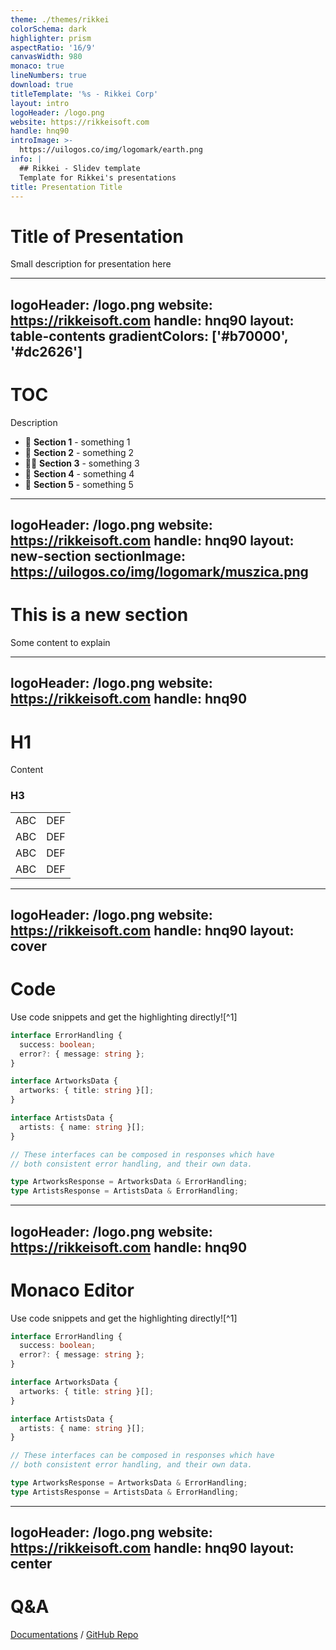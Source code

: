 ```yaml
---
theme: ./themes/rikkei
colorSchema: dark
highlighter: prism
aspectRatio: '16/9'
canvasWidth: 980
monaco: true
lineNumbers: true
download: true
titleTemplate: '%s - Rikkei Corp'
layout: intro
logoHeader: /logo.png
website: https://rikkeisoft.com
handle: hnq90
introImage: >-
  https://uilogos.co/img/logomark/earth.png
info: |
  ## Rikkei - Slidev template
  Template for Rikkei's presentations
title: Presentation Title
---
```


# Title of Presentation

Small description for presentation here

<!--
Write notes here
-->

---
logoHeader: /logo.png
website: https://rikkeisoft.com
handle: hnq90
layout: table-contents
gradientColors: ['#b70000', '#dc2626']
---

# TOC

Description

- 📝 **Section 1** - something 1
- 🎨 **Section 2** - something 2
- 🧑‍💻 **Section 3** - something 3
- 🤹 **Section 4** - something 4
- 🎥 **Section 5** - something 5

---
logoHeader: /logo.png
website: https://rikkeisoft.com
handle: hnq90
layout: new-section
sectionImage: https://uilogos.co/img/logomark/muszica.png
---

# This is a new section

Some content to explain

---
logoHeader: /logo.png
website: https://rikkeisoft.com
handle: hnq90
---

# H1

Content

### H3

|     |     |
| --- | --- |
| ABC | DEF |
| ABC | DEF |
| ABC | DEF |
| ABC | DEF |

---
logoHeader: /logo.png
website: https://rikkeisoft.com
handle: hnq90
layout: cover
---

# Code

Use code snippets and get the highlighting directly![^1]

```ts {all|2|1-6|9|all}
interface ErrorHandling {
  success: boolean;
  error?: { message: string };
}

interface ArtworksData {
  artworks: { title: string }[];
}

interface ArtistsData {
  artists: { name: string }[];
}

// These interfaces can be composed in responses which have
// both consistent error handling, and their own data.

type ArtworksResponse = ArtworksData & ErrorHandling;
type ArtistsResponse = ArtistsData & ErrorHandling;
```

---
logoHeader: /logo.png
website: https://rikkeisoft.com
handle: hnq90
---

# Monaco Editor

Use code snippets and get the highlighting directly![^1]

```ts {monaco}
interface ErrorHandling {
  success: boolean;
  error?: { message: string };
}

interface ArtworksData {
  artworks: { title: string }[];
}

interface ArtistsData {
  artists: { name: string }[];
}

// These interfaces can be composed in responses which have
// both consistent error handling, and their own data.

type ArtworksResponse = ArtworksData & ErrorHandling;
type ArtistsResponse = ArtistsData & ErrorHandling;
```

---
logoHeader: /logo.png
website: https://rikkeisoft.com
handle: hnq90
layout: center
---

# Q&A

[Documentations](https://sli.dev) / [GitHub Repo](https://github.com/slidevjs/slidev)

